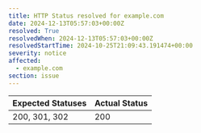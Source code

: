 ```yaml
---
title: HTTP Status resolved for example.com
date: 2024-12-13T05:57:03+00:00Z
resolved: True
resolvedWhen: 2024-12-13T05:57:03+00:00Z
resolvedStartTime: 2024-10-25T21:09:43.191474+00:00
severity: notice
affected:
  - example.com
section: issue
---
```


| Expected Statuses | Actual Status  |
|-------------------|----------------|
| 200, 301, 302 | 200 |
